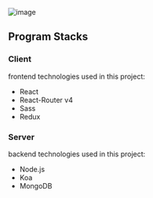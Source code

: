
![image](https://user-images.githubusercontent.com/19775066/102045661-f1b35400-3e1c-11eb-9af1-f763c93c3496.png)




## Program Stacks

### Client 
frontend technologies used in this project:

* React
* React-Router v4
* Sass
* Redux

### Server 
backend technologies used in this project:

* Node.js
* Koa
* MongoDB
